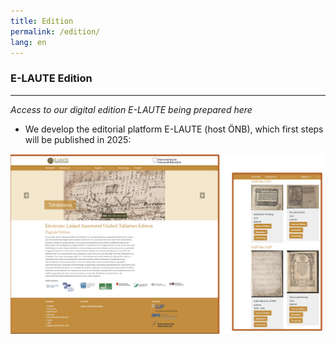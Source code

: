 ```yaml
---
title: Edition
permalink: /edition/
lang: en
---
```


### E-LAUTE Edition
___
_Access to our digital edition E-LAUTE being prepared here_
- We develop the editorial platform E-LAUTE (host ÖNB), which first steps will be published in 2025:  
<img class="left" src="/assets/img/Ed_platform_001.png"/>

